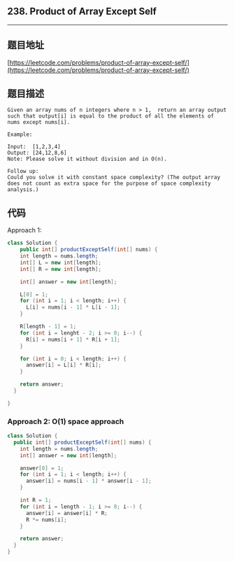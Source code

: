 ## 238. Product of Array Except Self

----
## 题目地址

[https://leetcode.com/problems/product-of-array-except-self/](https://leetcode.com/problems/product-of-array-except-self/)

## 题目描述

```text
Given an array nums of n integers where n > 1,  return an array output such that output[i] is equal to the product of all the elements of nums except nums[i].

Example:

Input:  [1,2,3,4]
Output: [24,12,8,6]
Note: Please solve it without division and in O(n).

Follow up:
Could you solve it with constant space complexity? (The output array does not count as extra space for the purpose of space complexity analysis.)
```

## 代码

Approach 1:

```java
class Solution {
    public int[] productExceptSelf(int[] nums) {
    int length = nums.length;
    int[] L = new int[length];
    int[] R = new int[length];

    int[] answer = new int[length];

    L[0] = 1;
    for (int i = 1; i < length; i++) {
      L[i] = nums[i - 1] * L[i - 1];
    }

    R[length - 1] = 1;
    for (int i = lenght - 2; i >= 0; i--) {
      R[i] = nums[i + 1] * R[i + 1];
    }

    for (int i = 0; i < length; i++) {
      answer[i] = L[i] * R[i];
    }

    return answer;
  }

}
```

### Approach 2: O\(1\) space approach

```java
class Solution {
  public int[] productExceptSelf(int[] nums) {
    int length = nums.length;
    int[] answer = new int[length];

    answer[0] = 1;
    for (int i = 1; i < length; i++) {
      answer[i] = nums[i - 1] * answer[i - 1];
    }

    int R = 1;
    for (int i = length - 1; i >= 0; i--) {
      answer[i] = answer[i] * R;
      R *= nums[i];
    }

    return answer;
  }
}
```

